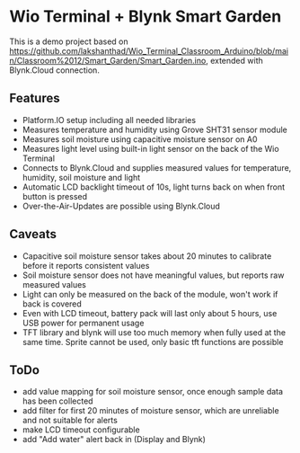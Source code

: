 # Wio Terminal + Blynk Smart Garden

This is a demo project based on <https://github.com/lakshanthad/Wio_Terminal_Classroom_Arduino/blob/main/Classroom%2012/Smart_Garden/Smart_Garden.ino>, extended with Blynk.Cloud connection.

## Features

- Platform.IO setup including all needed libraries
- Measures temperature and humidity using Grove SHT31 sensor module
- Measures soil moisture using capacitive moisture sensor on A0
- Measures light level using built-in light sensor on the back of the Wio Terminal
- Connects to Blynk.Cloud and supplies measured values for temperature, humidity, soil moisture and light
- Automatic LCD backlight timeout of 10s, light turns back on when front button is pressed
- Over-the-Air-Updates are possible using Blynk.Cloud

## Caveats

- Capacitive soil moisture sensor takes about 20 minutes to calibrate before it reports consistent values
- Soil moisture sensor does not have meaningful values, but reports raw measured values
- Light can only be measured on the back of the module, won't work if back is covered
- Even with LCD timeout, battery pack will last only about 5 hours, use USB power for permanent usage
- TFT library and blynk will use too much memory when fully used at the same time. Sprite cannot be used, only basic tft functions are possible

## ToDo

- add value mapping for soil moisture sensor, once enough sample data has been collected
- add filter for first 20 minutes of moisture sensor, which are unreliable and not suitable for alerts
- make LCD timeout configurable
- add "Add water" alert back in (Display and Blynk)

